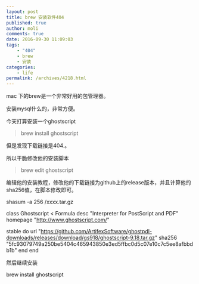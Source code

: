 ```yaml
---
layout: post
title: brew 安装软件404
published: true
author: moli
comments: true
date: 2016-09-30 11:09:03
tags:
    - "404"
    - brew
    - 安装
categories:
    - life
permalink: /archives/4218.html
---
```

mac 下的brew是一个非常好用的包管理器。

安装mysql什么的，非常方便。

今天打算安装一个ghostscript

> brew install ghostscript

但是发现下载链接是404.。

所以干脆修改他的安装脚本

> brew edit ghostscript

编辑他的安装教程，修改他的下载链接为github上的release版本，并且计算他的sha256值，在脚本修改即可。

shasum -a 256 /xxxx.tar.gz

class Ghostscript &lt; Formula
   desc "Interpreter for PostScript and PDF"
   homepage "http://www.ghostscript.com/"
 
   stable do
     url "https://github.com/ArtifexSoftware/ghostpdl-downloads/releases/download/gs918/ghostscript-9.18.tar.gz"
     sha256 "5fc93079749a250be5404c465943850e3ed5ffbc0d5c07e10c7c5ee8afbbdb1b"
   end
end

然后继续安装

brew install ghostscript